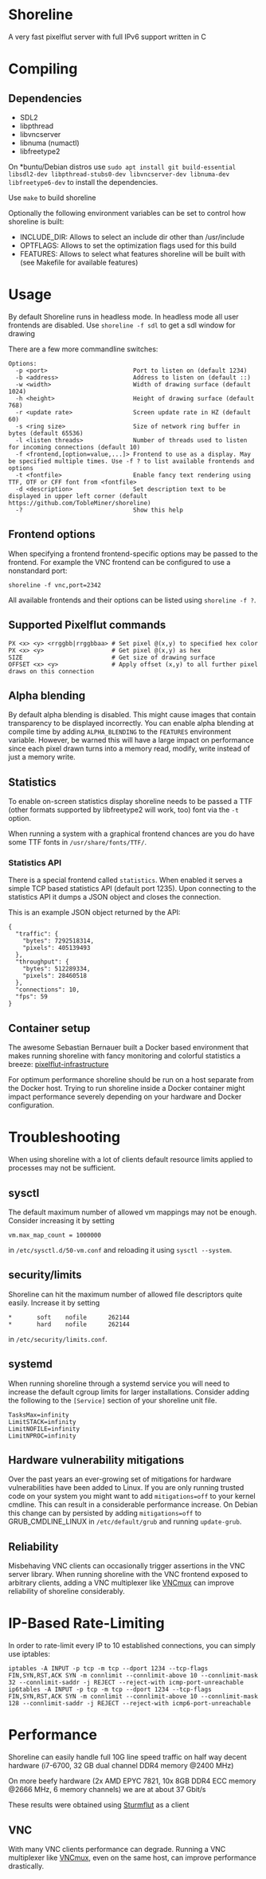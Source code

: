Shoreline
=========

A very fast pixelflut server with full IPv6 support written in C

# Compiling

## Dependencies

* SDL2
* libpthread
* libvncserver
* libnuma (numactl)
* libfreetype2

On \*buntu/Debian distros use `sudo apt install git build-essential libsdl2-dev libpthread-stubs0-dev libvncserver-dev libnuma-dev libfreetype6-dev` to install the dependencies.

Use ```make``` to build shoreline

Optionally the following environment variables can be set to control how shoreline is built:

* INCLUDE_DIR: Allows to select an include dir other than /usr/include
* OPTFLAGS: Allows to set the optimization flags used for this build
* FEATURES: Allows to select what features shoreline will be built with (see Makefile for available features)

# Usage

By default Shoreline runs in headless mode. In headless mode all user frontends are disabled. Use ```shoreline -f sdl``` to get a sdl window for drawing

There are a few more commandline switches:

```
Options:
  -p <port>                        Port to listen on (default 1234)
  -b <address>                     Address to listen on (default ::)
  -w <width>                       Width of drawing surface (default 1024)
  -h <height>                      Height of drawing surface (default 768)
  -r <update rate>                 Screen update rate in HZ (default 60)
  -s <ring size>                   Size of network ring buffer in bytes (default 65536)
  -l <listen threads>              Number of threads used to listen for incoming connections (default 10)
  -f <frontend,[option=value,...]> Frontend to use as a display. May be specified multiple times. Use -f ? to list available frontends and options
  -t <fontfile>                    Enable fancy text rendering using TTF, OTF or CFF font from <fontfile>
  -d <description>                 Set description text to be displayed in upper left corner (default https://github.com/TobleMiner/shoreline)
  -?                               Show this help
```

## Frontend options

When specifying a frontend frontend-specific options may be passed to the frontend. For example the VNC frontend can be configured
to use a nonstandard port:

`shoreline -f vnc,port=2342`

All available frontends and their options can be listed using `shoreline -f ?`.

## Supported Pixelflut commands

```
PX <x> <y> <rrggbb|rrggbbaa> # Set pixel @(x,y) to specified hex color
PX <x> <y>                   # Get pixel @(x,y) as hex
SIZE                         # Get size of drawing surface
OFFSET <x> <y>               # Apply offset (x,y) to all further pixel draws on this connection
```

## Alpha blending

By default alpha blending is disabled. This might cause images that contain transparency to be displayed incorrectly. You can enable alpha blending
at compile time by adding `ALPHA_BLENDING` to the `FEATURES` environment variable. However, be warned this will have a large impact on performance
since each pixel drawn turns into a memory read, modify, write instead of just a memory write.

## Statistics

To enable on-screen statistics display shoreline needs to be passed a TTF (other formats supported by libfreetype2 will work, too) font via the `-t` option.

When running a system with a graphical frontend chances are you do have some TTF fonts in `/usr/share/fonts/TTF/`.

### Statistics API

There is a special frontend called `statistics`. When enabled it serves a simple TCP based statistics API (default port 1235). Upon
connecting to the statistics API it dumps a JSON object and closes the connection.

This is an example JSON object returned by the API:

```
{
  "traffic": {
    "bytes": 7292518314,
    "pixels": 405139493
  },
  "throughput": {
    "bytes": 512289334,
    "pixels": 28460518
  },
  "connections": 10,
  "fps": 59
}
```

## Container setup

The awesome Sebastian Bernauer built a Docker based environment that makes
running shoreline with fancy monitoring and colorful statistics a breeze:
[pixelflut-infrastructure](https://github.com/sbernauer/pixelflut-infrastructure)

For optimum performance shoreline should be run on a host separate from the Docker
host. Trying to run shoreline inside a Docker container might impact performance
severely depending on your hardware and Docker configuration.

# Troubleshooting

When using shoreline with a lot of clients default resource limits applied to processes may not be sufficient.

## sysctl

The default maximum number of allowed vm mappings may not be enough. Consider increasing it by setting

```
vm.max_map_count = 1000000
```

in `/etc/sysctl.d/50-vm.conf` and reloading it using `sysctl --system`.

## security/limits

Shoreline can hit the maximum number of allowed file descriptors quite easily. Increase it by setting

```
*		soft 	nofile		262144
*		hard 	nofile		262144
```
in `/etc/security/limits.conf`.

## systemd

When running shoreline through a systemd service you will need to increase the default cgroup limits for larger installations.
Consider adding the following to the `[Service]` section of your shoreline unit file.

```
TasksMax=infinity
LimitSTACK=infinity
LimitNOFILE=infinity
LimitNPROC=infinity
```

## Hardware vulnerability mitigations

Over the past years an ever-growing set of mitigations for hardware vulnerabilities have been added to Linux. If you are only
running trusted code on your system you might want to add `mitigations=off` to your kernel cmdline. This can result in a
considerable performance increase. On Debian this change can by persisted by adding `mitigations=off` to GRUB_CMDLINE_LINUX in
`/etc/default/grub` and running `update-grub`.

## Reliability

Misbehaving VNC clients can occasionally trigger assertions in the VNC server library. When running shoreline with the VNC frontend
exposed to arbitrary clients, adding a VNC multiplexer like [VNCmux](https://github.com/TobleMiner/vncmux/) can improve reliability of
shoreline considerably.

# IP-Based Rate-Limiting

In order to rate-limit every IP to 10 established connections, you can simply use iptables:

`iptables -A INPUT -p tcp -m tcp --dport 1234 --tcp-flags FIN,SYN,RST,ACK SYN -m connlimit --connlimit-above 10 --connlimit-mask 32 --connlimit-saddr -j REJECT --reject-with icmp-port-unreachable`
`ip6tables -A INPUT -p tcp -m tcp --dport 1234 --tcp-flags FIN,SYN,RST,ACK SYN -m connlimit --connlimit-above 10 --connlimit-mask 128 --connlimit-saddr -j REJECT --reject-with icmp6-port-unreachable`

# Performance

Shoreline can easily handle full 10G line speed traffic on half way decent hardware (i7-6700, 32 GB dual channel DDR4 memory @2400 MHz)

On more beefy hardware (2x AMD EPYC 7821, 10x 8GB DDR4 ECC memory @2666 MHz, 6 memory channels) we are at about 37 Gbit/s

These results were obtained using [Sturmflut](https://github.com/TobleMiner/sturmflut) as a client

## VNC

With many VNC clients performance can degrade. Running a VNC multiplexer like [VNCmux](https://github.com/TobleMiner/vncmux/), even on the same host,
can improve performance drastically.
